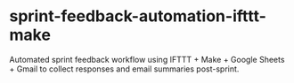 # sprint-feedback-automation-ifttt-make
Automated sprint feedback workflow using IFTTT + Make + Google Sheets + Gmail to collect responses and email summaries post-sprint.
